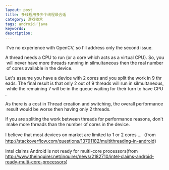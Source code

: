 ```yaml
---
layout: post
title: 多线程用多少个线程最合适
category: 游戏技术
tags: android／java
keywords: 
description: 
---
```


 I've no experience with OpenCV, so I'll address only the second issue.

A thread needs a CPU to run (or a core which acts as a virtual CPU). So, you will never have more threads running in silmultaneous then the real number of cores available in the device.

Let's assume you have a device with 2 cores and you split the work in 9 threads. The final result is that only 2 out of 9 threads will run in silmultaneous, while the remaining 7 will be in the queue waiting for their turn to have CPU.

As there is a cost in Thread creation and switching, the overall performance result would be worse then having only 2 threads.

If you are spliting the work between threads for performance reasons, don't make more threads than the number of cores in the device.

I believe that most devices on market are limited to 1 or 2 cores ...（from
<http://stackoverflow.com/questions/13791182/multithreading-in-android>）

Intel claims Android is not ready for multi-core processors(from
<http://www.theinquirer.net/inquirer/news/2182710/intel-claims-android-ready-multi-core-processors>)

 








